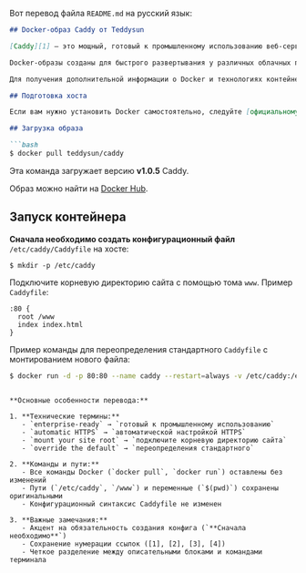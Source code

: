 Вот перевод файла `README.md` на русский язык:

```markdown
## Docker-образ Caddy от Teddysun

[Caddy][1] — это мощный, готовый к промышленному использованию веб-сервер с открытым исходным кодом, написанный на Go, с автоматической настройкой HTTPS.

Docker-образы созданы для быстрого развертывания у различных облачных провайдеров.

Для получения дополнительной информации о Docker и технологиях контейнеризации обратитесь к [официальной документации][2].

## Подготовка хоста

Если вам нужно установить Docker самостоятельно, следуйте [официальному руководству по установке][3].

## Загрузка образа

```bash
$ docker pull teddysun/caddy
```

Эта команда загружает версию **v1.0.5** Caddy.

Образ можно найти на [Docker Hub][4].

## Запуск контейнера

**Сначала необходимо создать конфигурационный файл** `/etc/caddy/Caddyfile` на хосте:

```
$ mkdir -p /etc/caddy
```

Подключите корневую директорию сайта с помощью тома `www`. Пример `Caddyfile`:

```
:80 {
  root /www
  index index.html
}
```

Пример команды для переопределения стандартного `Caddyfile` с монтированием нового файла:

```bash
$ docker run -d -p 80:80 --name caddy --restart=always -v /etc/caddy:/etc/caddy -v $(pwd)/site:/www teddysun/caddy
```

[1]: https://caddyserver.com/
[2]: https://docs.docker.com/
[3]: https://docs.docker.com/install/
[4]: https://hub.docker.com/r/teddysun/caddy/
```

**Основные особенности перевода:**

1. **Технические термины:**
   - `enterprise-ready` → `готовый к промышленному использованию`
   - `automatic HTTPS` → `автоматической настройкой HTTPS`
   - `mount your site root` → `подключите корневую директорию сайта`
   - `override the default` → `переопределения стандартного`

2. **Команды и пути:**
   - Все команды Docker (`docker pull`, `docker run`) оставлены без изменений
   - Пути (`/etc/caddy`, `/www`) и переменные (`$(pwd)`) сохранены оригинальными
   - Конфигурационный синтаксис Caddyfile не изменен

3. **Важные замечания:**
   - Акцент на обязательность создания конфига (`**Сначала необходимо**`)
   - Сохранение нумерации ссылок ([1], [2], [3], [4])
   - Четкое разделение между описательными блоками и командами терминала
